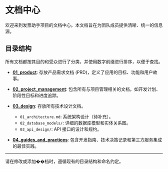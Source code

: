 # 文档中心

欢迎来到发票助手项目的文档中心。本文档旨在为团队成员提供清晰、统一的信息源。

## 目录结构

所有文档都按其目的和受众进行了分类，并使用数字前缀进行排序，以便于查找。

-   **[01_product](./01_product/)**: 存放产品需求文档 (PRD)，定义了应用的目标、功能和用户故事。

-   **[02_project_management](./02_project_management/)**: 包含所有与项目管理相关的文档，如开发计划、阶段性目标和进度追踪。

-   **[03_design](./03_design/)**: 存放所有技术设计文档。
    -   `01_architecture.md`: 系统架构设计（待补充）。
    -   `02_database_models/`: 详细的数据库模型和实体关系图。
    -   `03_api_design/`: API 接口的设计和规约。

-   **[04_guides_and_practices](./04_guides_and_practices/)**: 包含开发指南、技术决策记录和第三方服务集成的最佳实践。

---

请在修改或添加��档时，遵循现有的目录结构和命名约定。
